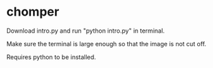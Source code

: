 # chomper

Download intro.py and run "python intro.py" in terminal.

Make sure the terminal is large enough so that the image is not cut off.

Requires python to be installed.
